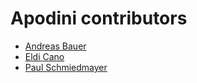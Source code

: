 <!--
                  
This source file is part of the Apodini open source project

SPDX-FileCopyrightText: 2021 Paul Schmiedmayer and the project authors (see CONTRIBUTORS.md) <paul.schmiedmayer@tum.de>

SPDX-License-Identifier: MIT
             
-->

Apodini contributors
====================

* [Andreas Bauer](https://github.com/Supereg)
* [Eldi Cano](https://github.com/eldcn)
* [Paul Schmiedmayer](https://github.com/PSchmiedmayer)
